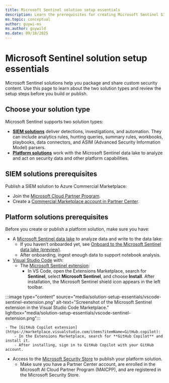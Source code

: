 ```yaml
---
title: Microsoft Sentinel solution setup essentials
description: Learn the prerequisites for creating Microsoft Sentinel SIEM and platform solutions.
ms.topic: conceptual
author: guywi-ms
ms.author: guywild
ms.date: 09/18/2025
---
```


# Microsoft Sentinel solution setup essentials

Microsoft Sentinel solutions help you package and share custom security content. Use this page to learn about the two solution types and review the setup steps before you build or publish.

## Choose your solution type

Microsoft Sentinel supports two solution types:

- [**SIEM solutions**](#siem-solutions-prerequisites) deliver detections, investigations, and automation. They can include analytics rules, hunting queries, summary rules, workbooks, playbooks, data connectors, and ASIM (Advanced Security Information Model) parsers.
- [**Platform solutions**](#platform-solutions-prerequisites) work with the Microsoft Sentinel data lake to analyze and act on security data and other platform capabilities.

## SIEM solutions prerequisites

Publish a SIEM solution to Azure Commercial Marketplace:

- Join the [Microsoft Cloud Partner Program](https://partner.microsoft.com/).
- Create a [Commercial Marketplace account in Partner Center](/partner-center/marketplace/create-account).

## Platform solutions prerequisites

Before you create or publish a platform solution, make sure you have:

- A [Microsoft Sentinel data lake](/datalake/sentinel-lake-overview.md) to analyze data and write to the data lake:
    - If you haven’t onboarded yet, see [Onboard to the Microsoft Sentinel data lake (preview)](/datalake/sentinel-lake-onboarding). 
    - After onboarding, ingest enough data to support notebook analysis.
- [Visual Studio Code](https://code.visualstudio.com/) with:
    - The [Microsoft Sentinel extension](https://marketplace.visualstudio.com/items?itemName=ms-azuretools.vscode-azure-sentinel): 
        - In VS Code, open the Extensions Marketplace, search for **Sentinel**, select **Microsoft Sentinel**, and choose **Install**. After installation, the Microsoft Sentinel shield icon appears in the left toolbar.


:::image type="content" source="media/solution-setup-essentials/vscode-sentinel-extension.png"
alt-text="Screenshot of the Microsoft Sentinel extension in the Visual Studio Code Marketplace."
lightbox="media/solution-setup-essentials/vscode-sentinel-extension.png":::


    - The [GitHub Copilot extension](https://marketplace.visualstudio.com/items?itemName=GitHub.copilot):
        - In the Extensions Marketplace, search for **GitHub Copilot** and install it.
        - After installing, sign in to GitHub Copilot with your GitHub account.
- Access to the [Microsoft Security Store](https://security.microsoft.com/securitystore) to publish your platform solution.
    - Make sure you have a Partner Center account, are enrolled in the Microsoft AI Cloud Partner Program (MAICPP), and are registered in the Microsoft Security Store.